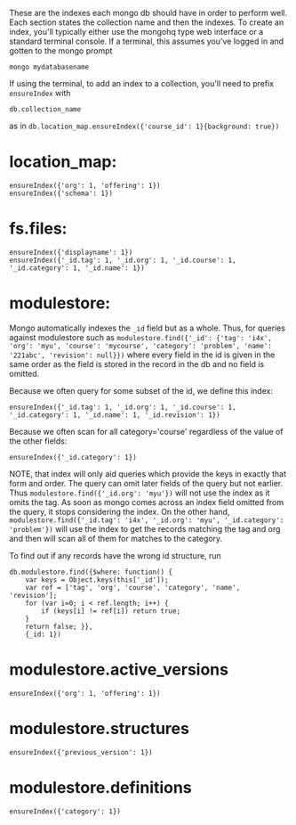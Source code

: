 These are the indexes each mongo db should have in order to perform well.
Each section states the collection name and then the indexes. To create an index,
you'll typically either use the mongohq type web interface or a standard terminal console.
If a terminal, this assumes you've logged in and gotten to the mongo prompt 
```
mongo mydatabasename
```

If using the terminal, to add an index to a collection, you'll need to prefix ```ensureIndex``` with
```
db.collection_name
```
as in ```db.location_map.ensureIndex({'course_id': 1}{background: true})```

location_map:
=============

```
ensureIndex({'org': 1, 'offering': 1})
ensureIndex({'schema': 1})
```

fs.files:
=========

```
ensureIndex({'displayname': 1})
ensureIndex({'_id.tag': 1, '_id.org': 1, '_id.course': 1, '_id.category': 1, '_id.name': 1})
```

modulestore:
============

Mongo automatically indexes the ```_id``` field but as a whole. Thus, for queries against modulestore such
as ```modulestore.find({'_id': {'tag': 'i4x', 'org': 'myu', 'course': 'mycourse', 'category': 'problem', 'name': '221abc', 'revision': null}})```
where every field in the id is given in the same order as the field is stored in the record in the db
and no field is omitted.

Because we often query for some subset of the id, we define this index:

```
ensureIndex({'_id.tag': 1, '_id.org': 1, '_id.course': 1, '_id.category': 1, '_id.name': 1, '_id.revision': 1})
```

Because we often scan for all category='course' regardless of the value of the other fields:
```
ensureIndex({'_id.category': 1})
```

NOTE, that index will only aid queries which provide the keys in exactly that form and order. The query can
omit later fields of the query but not earlier. Thus ```modulestore.find({'_id.org': 'myu'})``` will not use
the index as it omits the tag. As soon as mongo comes across an index field omitted from the query, it stops
considering the index. On the other hand, ```modulestore.find({'_id.tag': 'i4x', '_id.org': 'myu', '_id.category': 'problem'})```
will use the index to get the records matching the tag and org and then will scan all of them
for matches to the category.

To find out if any records have the wrong id structure, run
```
db.modulestore.find({$where: function() { 
    var keys = Object.keys(this['_id']); 
    var ref = ['tag', 'org', 'course', 'category', 'name', 'revision']; 
    for (var i=0; i < ref.length; i++) { 
        if (keys[i] != ref[i]) return true; 
    } 
    return false; }}, 
    {_id: 1})
```

modulestore.active_versions
===========================

```
ensureIndex({'org': 1, 'offering': 1})
```

modulestore.structures
======================

```
ensureIndex({'previous_version': 1})
```

modulestore.definitions
=======================

```
ensureIndex({'category': 1})
```